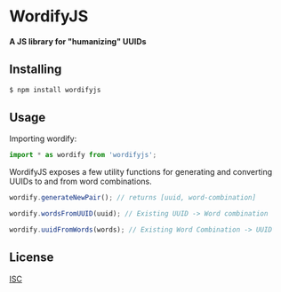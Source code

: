 # WordifyJS

#### A JS library for "humanizing" UUIDs

## Installing

```bash
$ npm install wordifyjs
```

## Usage

Importing wordify:

```js
import * as wordify from 'wordifyjs';
```

WordifyJS exposes a few utility functions for generating and converting UUIDs to and from word combinations.

```js
wordify.generateNewPair(); // returns [uuid, word-combination]

wordify.wordsFromUUID(uuid); // Existing UUID -> Word combination

wordify.uuidFromWords(words); // Existing Word Combination -> UUID
```

## License

[ISC](LICENSE)
